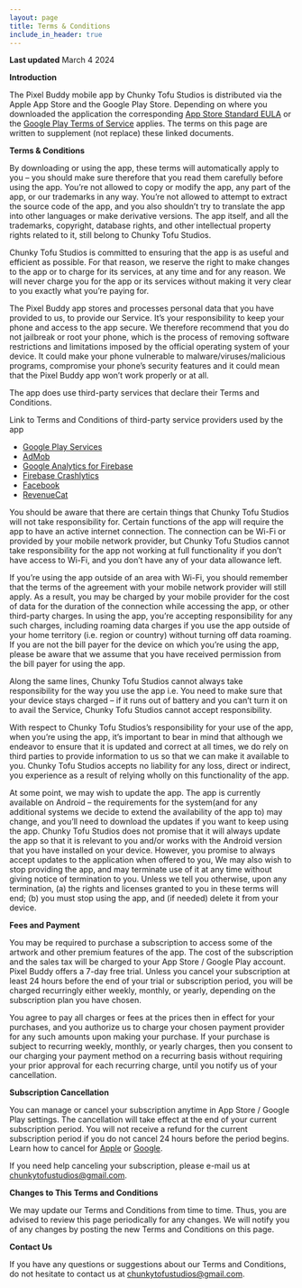 ```yaml
---
layout: page
title: Terms & Conditions
include_in_header: true
---
```


**Last updated**
March 4 2024

**Introduction**

The Pixel Buddy mobile app by Chunky Tofu Studios is distributed via the Apple App Store and the Google Play Store. Depending on where you downloaded the application the corresponding [App Store Standard EULA](https://www.apple.com/legal/internet-services/itunes/dev/stdeula/) or the [Google Play Terms of Service](https://play.google.com/intl/en_us/about/play-terms/index.html) applies. The terms on this page are written to supplement (not replace) these linked documents.

**Terms & Conditions**

By downloading or using the app, these terms will automatically apply to you – you should make sure therefore that you read them carefully before using the app. You’re not allowed to copy or modify the app, any part of the app, or our trademarks in any way. You’re not allowed to attempt to extract the source code of the app, and you also shouldn’t try to translate the app into other languages or make derivative versions. The app itself, and all the trademarks, copyright, database rights, and other intellectual property rights related to it, still belong to Chunky Tofu Studios.

Chunky Tofu Studios is committed to ensuring that the app is as useful and efficient as possible. For that reason, we reserve the right to make changes to the app or to charge for its services, at any time and for any reason. We will never charge you for the app or its services without making it very clear to you exactly what you’re paying for.

The Pixel Buddy app stores and processes personal data that you have provided to us, to provide our Service. It’s your responsibility to keep your phone and access to the app secure. We therefore recommend that you do not jailbreak or root your phone, which is the process of removing software restrictions and limitations imposed by the official operating system of your device. It could make your phone vulnerable to malware/viruses/malicious programs, compromise your phone’s security features and it could mean that the Pixel Buddy app won’t work properly or at all.

The app does use third-party services that declare their Terms and Conditions.

Link to Terms and Conditions of third-party service providers used by the app

*   [Google Play Services](https://policies.google.com/terms)
*   [AdMob](https://developers.google.com/admob/terms)
*   [Google Analytics for Firebase](https://www.google.com/analytics/terms/)
*   [Firebase Crashlytics](https://firebase.google.com/terms/crashlytics)
*   [Facebook](https://www.facebook.com/legal/terms/plain_text_terms)
*   [RevenueCat](https://www.revenuecat.com/terms)

You should be aware that there are certain things that Chunky Tofu Studios will not take responsibility for. Certain functions of the app will require the app to have an active internet connection. The connection can be Wi-Fi or provided by your mobile network provider, but Chunky Tofu Studios cannot take responsibility for the app not working at full functionality if you don’t have access to Wi-Fi, and you don’t have any of your data allowance left.

If you’re using the app outside of an area with Wi-Fi, you should remember that the terms of the agreement with your mobile network provider will still apply. As a result, you may be charged by your mobile provider for the cost of data for the duration of the connection while accessing the app, or other third-party charges. In using the app, you’re accepting responsibility for any such charges, including roaming data charges if you use the app outside of your home territory (i.e. region or country) without turning off data roaming. If you are not the bill payer for the device on which you’re using the app, please be aware that we assume that you have received permission from the bill payer for using the app.

Along the same lines, Chunky Tofu Studios cannot always take responsibility for the way you use the app i.e. You need to make sure that your device stays charged – if it runs out of battery and you can’t turn it on to avail the Service, Chunky Tofu Studios cannot accept responsibility.

With respect to Chunky Tofu Studios’s responsibility for your use of the app, when you’re using the app, it’s important to bear in mind that although we endeavor to ensure that it is updated and correct at all times, we do rely on third parties to provide information to us so that we can make it available to you. Chunky Tofu Studios accepts no liability for any loss, direct or indirect, you experience as a result of relying wholly on this functionality of the app.

At some point, we may wish to update the app. The app is currently available on Android – the requirements for the system(and for any additional systems we decide to extend the availability of the app to) may change, and you’ll need to download the updates if you want to keep using the app. Chunky Tofu Studios does not promise that it will always update the app so that it is relevant to you and/or works with the Android version that you have installed on your device. However, you promise to always accept updates to the application when offered to you, We may also wish to stop providing the app, and may terminate use of it at any time without giving notice of termination to you. Unless we tell you otherwise, upon any termination, (a) the rights and licenses granted to you in these terms will end; (b) you must stop using the app, and (if needed) delete it from your device.

**Fees and Payment**

You may be required to purchase a subscription to access some of the artwork and other premium features of the app. The cost of the subscription and the sales tax will be charged to your App Store / Google Play account. Pixel Buddy offers a 7-day free trial. Unless you cancel your subscription at least 24 hours before the end of your trial or subscription period, you will be charged recurringly either weekly, monthly, or yearly, depending on the subscription plan you have chosen. 

You agree to pay all charges or fees at the prices then in effect for your purchases, and you authorize us to charge your chosen payment provider for any such amounts upon making your purchase. If your purchase is subject to recurring weekly, monthly, or yearly charges, then you consent to our charging your payment method on a recurring basis without requiring your prior approval for each recurring charge, until you notify us of your cancellation.

**Subscription Cancellation**

You can manage or cancel your subscription anytime in App Store / Google Play settings. The cancellation will take effect at the end of your current subscription period. You will not receive a refund for the current subscription period if you do not cancel 24 hours before the period begins. Learn how to cancel for [Apple](https://support.apple.com/en-us/HT202039) or [Google](https://support.google.com/googleplay/answer/7018481).

If you need help canceling your subscription, please e-mail us at chunkytofustudios@gmail.com.

**Changes to This Terms and Conditions**

We may update our Terms and Conditions from time to time. Thus, you are advised to review this page periodically for any changes. We will notify you of any changes by posting the new Terms and Conditions on this page.

**Contact Us**

If you have any questions or suggestions about our Terms and Conditions, do not hesitate to contact us at chunkytofustudios@gmail.com.
